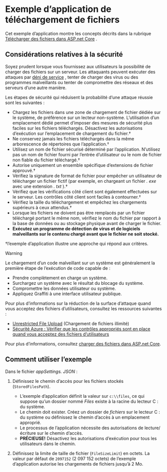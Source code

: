 # <a name="upload-files-sample-app"></a>Exemple d’application de téléchargement de fichiers

Cet exemple d’application montre les concepts décrits dans la rubrique [Télécharger des fichiers dans ASP.net Core](https://docs.microsoft.com/aspnet/core/mvc/models/file-uploads) .

## <a name="security-considerations"></a>Considérations relatives à la sécurité

Soyez prudent lorsque vous fournissez aux utilisateurs la possibilité de charger des fichiers sur un serveur. Les attaquants peuvent exécuter des attaques par [déni de service](/windows-hardware/drivers/ifs/denial-of-service) , tenter de charger des virus ou des programmes malveillants ou tenter de compromettre des réseaux et des serveurs d’une autre manière.

Les étapes de sécurité qui réduisent la probabilité d’une attaque réussie sont les suivantes :

* Chargez les fichiers dans une zone de chargement de fichier dédiée sur le système, de préférence sur un lecteur non-système. L’utilisation d’un emplacement dédié permet d’imposer des mesures de sécurité plus faciles sur les fichiers téléchargés. Désactivez les autorisations d’exécution sur l’emplacement de chargement du fichier.&dagger;
* Ne conservez jamais les fichiers téléchargés dans la même arborescence de répertoires que l’application.&dagger;
* Utilisez un nom de fichier sécurisé déterminé par l’application. N’utilisez pas un nom de fichier fourni par l’entrée d’utilisateur ou le nom de fichier non fiable du fichier téléchargé.&dagger;
* Autorise uniquement un ensemble spécifique d’extensions de fichier approuvé.&dagger;
* Vérifiez la signature de format de fichier pour empêcher un utilisateur de télécharger un fichier fictif (par exemple, en chargeant un fichier *. exe* avec une extension *. txt* ).&dagger;
* Vérifiez que les vérifications côté client sont également effectuées sur le serveur. Les contrôles côté client sont faciles à contourner.&dagger;
* Vérifiez la taille du téléchargement et empêchez les chargements supérieurs à ceux attendus.&dagger;
* Lorsque les fichiers ne doivent pas être remplacés par un fichier téléchargé portant le même nom, vérifiez le nom du fichier par rapport à la base de données ou au stockage physique avant de charger le fichier.
* **Exécutez un programme de détection de virus et de logiciels malveillants sur le contenu chargé avant que le fichier ne soit stocké.**

&dagger;l’exemple d’application illustre une approche qui répond aux critères.

> [!WARNING]
> Le chargement d’un code malveillant sur un système est généralement la première étape de l’exécution de code capable de :
>
> * Prendre complètement en charge un système.
> * Surchargez un système avec le résultat du blocage du système.
> * Compromettre les données utilisateur ou système.
> * Appliquez Graffiti à une interface utilisateur publique.
>
> Pour plus d’informations sur la réduction de la surface d’attaque quand vous acceptez des fichiers d’utilisateurs, consultez les ressources suivantes :
>
> * [Unrestricted File Upload](https://www.owasp.org/index.php/Unrestricted_File_Upload) (Chargement de fichiers illimité)
> * [Sécurité Azure : Vérifier que les contrôles appropriés sont en place quand vous acceptez des fichiers d’utilisateurs](/azure/security/azure-security-threat-modeling-tool-input-validation#controls-users)

Pour plus d’informations, consultez [charger des fichiers dans ASP.net Core](https://docs.microsoft.com/aspnet/core/mvc/models/file-uploads).

## <a name="how-to-use-the-sample"></a>Comment utiliser l’exemple

Dans le fichier *appSettings. JSON* :

1. Définissez le chemin d’accès pour les fichiers stockés (`StoredFilesPath`).

   * L’exemple d’application définit la valeur sur `c:\\files`, ce qui suppose qu’un dossier nommé *Files* existe à la racine du lecteur C : du système.
   * Le chemin doit exister. Créez un dossier de *fichiers* sur le lecteur C : du système ou définissez le chemin d’accès à un emplacement approprié.
   * Le processus de l’application nécessite des autorisations de lecture/écriture sur le chemin d’accès.
   * **PRÉCIEUSE!** Désactivez les autorisations d’exécution pour tous les utilisateurs dans le chemin.

1. Définissez la limite de taille de fichier (`FileSizeLimit`) en octets. La valeur par défaut de `2097152` (2 097 152 octets) de l’exemple d’application autorise les chargements de fichiers jusqu’à 2 Mo.
